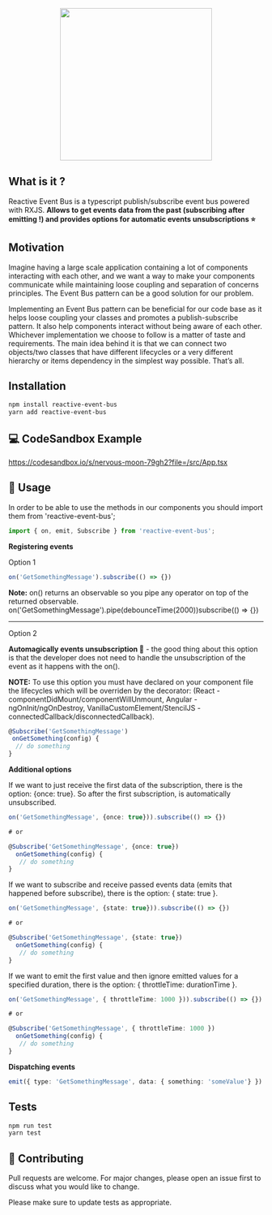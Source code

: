 <p align="center">
  <img width="300" height="300" src="https://i.ibb.co/QMSFRHY/pinterest-profile-image.png">
</p>

## What is it ?

Reactive Event Bus is a typescript publish/subscribe event bus powered with RXJS. **Allows to get events data from the past (subscribing after emitting !) and provides options for automatic events unsubscriptions :star:**


## Motivation
Imagine having a large scale application containing a lot of components interacting with each other, and we want a way to make your components communicate while maintaining loose coupling and separation of concerns principles. The Event Bus pattern can be a good solution for our problem.

Implementing an Event Bus pattern can be beneficial for our code base as it helps loose coupling your classes and promotes a publish-subscribe pattern. It also help components interact without being aware of each other. Whichever implementation we choose to follow is a matter of taste and requirements. The main idea behind it is that we can connect two objects/two classes that have different lifecycles or a very different hierarchy or items dependency in the simplest way possible. That’s all.



## Installation

```bash
npm install reactive-event-bus
yarn add reactive-event-bus
```

## :computer:  CodeSandbox Example
https://codesandbox.io/s/nervous-moon-79gh2?file=/src/App.tsx

## :rocket:  Usage

In order to be able to use the methods in our components you should import them from 'reactive-event-bus';

```ts
import { on, emit, Subscribe } from 'reactive-event-bus';
```

**Registering events**

Option 1

```ts
on('GetSomethingMessage').subscribe(() => {})
```
**Note:** on() returns an observable so you pipe any operator on top of the returned observable.
on('GetSomethingMessage').pipe(debounceTime(2000))subscribe(() => {})

-----------------------------------------------------------------------------------------------------------------------------

Option 2

**Automagically events unsubscription :pray:** - the good thing about this option is that the developer does not need to handle the unsubscription of the event as it happens with the on().

**NOTE:** To use this option you must have declared on your component file the lifecycles which will be overriden by the decorator: (React - componentDidMount/componentWillUnmount, Angular - ngOnInit/ngOnDestroy, VanillaCustomElement/StencilJS - connectedCallback/disconnectedCallback).

```ts
@Subscribe('GetSomethingMessage')
 onGetSomething(config) {
  // do something
}
```

**Additional options**

If we want to just receive the first data of the subscription, there is the option: {once: true}. 
So after the first subscription, is automatically unsubscribed.

```ts
on('GetSomethingMessage', {once: true})).subscribe(() => {})

# or

@Subscribe('GetSomethingMessage', {once: true})
  onGetSomething(config) {
   // do something
}

```

If we want to subscribe and receive passed events data (emits that happened before subscribe), there is the option: { state: true }.

```ts
on('GetSomethingMessage', {state: true})).subscribe(() => {})

# or 

@Subscribe('GetSomethingMessage', {state: true})
  onGetSomething(config) {
   // do something
}
```

If we want to emit the first value and then ignore emitted values for a specified duration, there is the option: { throttleTime: durationTime }.

```ts
on('GetSomethingMessage', { throttleTime: 1000 })).subscribe(() => {})

# or 

@Subscribe('GetSomethingMessage', { throttleTime: 1000 })
  onGetSomething(config) {
   // do something
}
```

**Dispatching events**
```ts
emit({ type: 'GetSomethingMessage', data: { something: 'someValue'} })
```

## Tests
```bash
npm run test
yarn test
```

## :metal:  Contributing
Pull requests are welcome. For major changes, please open an issue first to discuss what you would like to change.

Please make sure to update tests as appropriate.
